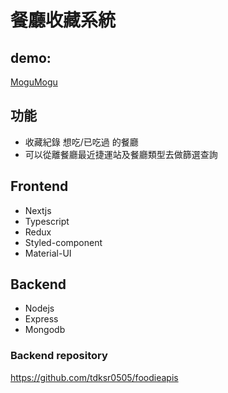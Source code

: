 # 餐廳收藏系統

## demo:

[MoguMogu](https://mogumogu.vercel.app/)

## 功能

- 收藏紀錄 想吃/已吃過 的餐廳
- 可以從離餐廳最近捷運站及餐廳類型去做篩選查詢

## Frontend

- Nextjs<br>
- Typescript<br>
- Redux<br>
- Styled-component<br>
- Material-UI<br>

## Backend

- Nodejs<br>
- Express<br>
- Mongodb<br>

### Backend repository

https://github.com/tdksr0505/foodieapis
